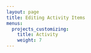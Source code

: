```yaml
---
layout: page
title: Editing Activity Items
menus:
  projects_customizing:
    title: Activity
    weight: 7
---
```

